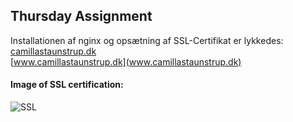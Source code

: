## Thursday Assignment

Installationen af nginx og opsætning af SSL-Certifikat er lykkedes:
[camillastaunstrup.dk](camillastaunstrup.dk)  
[www.camillastaunstrup.dk](www.camillastaunstrup.dk)  

#### Image of SSL certification: 
![SSL](https://i.imgur.com/GEjhjgI.png)  
